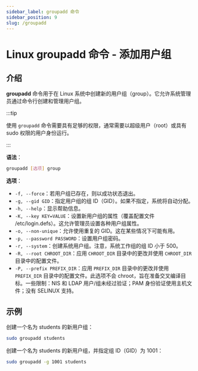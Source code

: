 ```yaml
---
sidebar_label: groupadd 命令
sidebar_position: 9
slug: /groupadd
---
```


# Linux groupadd 命令 - 添加用户组



## 介绍

**groupadd** 命令用于在 Linux 系统中创建新的用户组（group）。它允许系统管理员通过命令行创建和管理用户组。

:::tip

使用 `groupadd` 命令需要具有足够的权限，通常需要以超级用户（root）或具有 sudo 权限的用户身份运行。

:::

**语法**：

```bash
groupadd [选项] group
```

**选项**：

- `-f, --force`：若用户组已存在，则以成功状态退出。
- `-g, --gid GID`：指定用户组的组 ID（GID）。如果不指定，系统将自动分配。
- `-h, --help`：显示帮助信息。
- `-K, --key KEY=VALUE`：设置新用户组的属性（覆盖配置文件 /etc/login.defs）。这允许管理员设置各种用户组属性。
- `-o, --non-unique`：允许使用重复的 GID。这在某些情况下可能有用。
- `-p, --password PASSWORD`：设置用户组密码。
- `-r, --system`：创建系统用户组。注意，系统工作组的组 ID 小于 500。
- `-R, --root CHROOT_DIR`：应用 `CHROOT_DIR` 目录中的更改并使用 `CHROOT_DIR` 目录中的配置文件。
- `-P, --prefix PREFIX_DIR`：应用 `PREFIX_DIR` 目录中的更改并使用 `PREFIX_DIR` 目录中的配置文件。此选项不会 chroot，旨在准备交叉编译目标。一些限制：NIS 和 LDAP 用户/组未经过验证；PAM 身份验证使用主机文件；没有 SELINUX 支持。



## 示例

创建一个名为 students 的新用户组：

```bash
sudo groupadd students
```

创建一个名为 students 的新用户组，并指定组 ID（GID）为 1001：

```bash
sudo groupadd -g 1001 students
```


